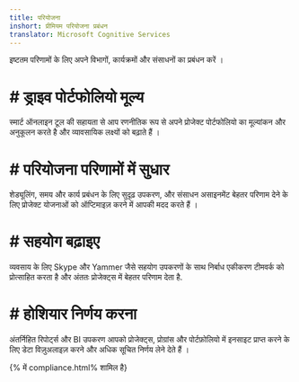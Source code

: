 ```yaml
---
title: परियोजना
inshort: प्रीमियम परियोजना प्रबंधन
translator: Microsoft Cognitive Services
---
```


इष्टतम परिणामों के लिए अपने विभागों, कार्यक्रमों और संसाधनों का प्रबंधन करें ।

# # ड्राइव पोर्टफोलियो मूल्य
स्मार्ट ऑनलाइन टूल की सहायता से आप रणनीतिक रूप से अपने प्रोजेक्ट पोर्टफोलियो का मूल्यांकन और अनुकूलन करते है और व्यावसायिक लक्ष्यों को बढ़ाते हैं । 

# # परियोजना परिणामों में सुधार
शेड्यूलिंग, समय और कार्य प्रबंधन के लिए सुदृढ़ उपकरण, और संसाधन असाइनमेंट बेहतर परिणाम देने के लिए प्रोजेक्ट योजनाओं को ऑप्टिमाइज़ करने में आपकी मदद करते हैं । 

# # सहयोग बढ़ाइए
व्यवसाय के लिए Skype और Yammer जैसे सहयोग उपकरणों के साथ निर्बाध एकीकरण टीमवर्क को प्रोत्साहित करता है और अंततः प्रोजेक्ट्स में बेहतर परिणाम देता है. 

# # होशियार निर्णय करना 
अंतर्निहित रिपोर्ट्स और BI उपकरण आपको प्रोजेक्ट्स, प्रोग्रांस और पोर्टफ़ोलियो में इनसाइट प्राप्त करने के लिए डेटा विज़ुअलाइज़ करने और अधिक सूचित निर्णय लेने देते हैं । 

{% में compliance.html% शामिल है}



